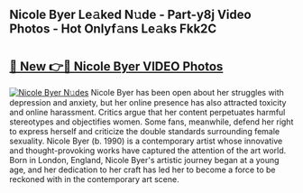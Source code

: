 ## Nicole Byer Le𝚊ked N𝚞de - Part-y8j Video Photos - Hot Onlyf𝚊ns Le𝚊ks Fkk2C

# <h2><a href="http://ac51157.deff.icu/?id=Nicole+Byer">🔗 New 👉🔴 Nicole Byer VIDEO Photos</a></h2>

[![Nicole Byer N𝚞des](https://i.imgur.com/rIISA9y.gif)](http://ac51157.deff.icu/?id=Nicole+Byer)
Nicole Byer has been open about her struggles with depression and anxiety, but her online presence has also attracted toxicity and online harassment. Critics argue that her content perpetuates harmful stereotypes and objectifies women. Some fans, meanwhile, defend her right to express herself and criticize the double standards surrounding female sexuality. Nicole Byer (b. 1990) is a contemporary artist whose innovative and thought-provoking works have captured the attention of the art world. Born in London, England, Nicole Byer's artistic journey began at a young age, and her dedication to her craft has led her to become a force to be reckoned with in the contemporary art scene.
